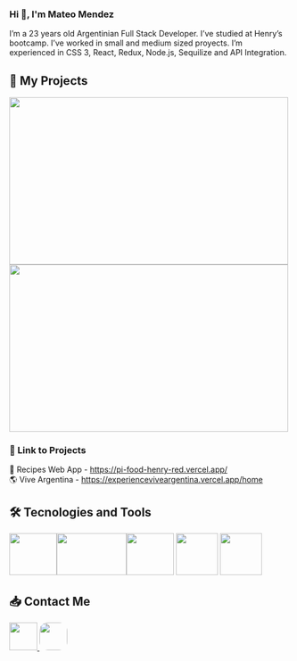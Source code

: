 ### Hi :wave:, I'm Mateo Mendez

I’m a 23 years old Argentinian Full Stack Developer. I’ve studied at Henry’s bootcamp. I’ve worked in small and medium sized proyects. I’m experienced in CSS 3, React, Redux, Node.js, Sequilize and API Integration.

## :pushpin: My Projects

<a href="https://pi-food-henry-red.vercel.app/"> <img src="https://user-images.githubusercontent.com/33359910/193286056-083a410d-4398-4b62-a4f4-88ce5b2c0700.png" width="500" height ="300"></a> <a href="https://experienceviveargentina.vercel.app/"><img src="https://user-images.githubusercontent.com/33359910/193288402-0a1497e7-f1ca-4f00-a07b-f76e0de968e4.png" width="500" height ="300"></a>
### :link: Link to Projects
:green_salad: Recipes Web App - https://pi-food-henry-red.vercel.app/
</br>
:earth_americas: Vive Argentina - https://experienceviveargentina.vercel.app/home

## :hammer_and_wrench: Tecnologies and Tools
<img src="https://upload.wikimedia.org/wikipedia/commons/thumb/4/47/React.svg/800px-React.svg.png" width="85" height="75"><img src="https://ayudawp.com/wp-content/uploads/2017/01/javascript-logo-escudo.png" width="125" height="75"><img src="https://midu.dev/images/tags/node.png" width="85" height="75"> <img src="https://seeklogo.com/images/S/sequelize-logo-9A5075DB9F-seeklogo.com.png" width="75" height="75"> <img src="https://assets.website-files.com/61ca3f775a79ec5f87fcf937/6202fcdee5ee8636a145a41b_1234.png" width="75" height="75">

## :inbox_tray: Contact Me

<a href="https://www.linkedin.com/in/mateo-mendez-139753168"> <img src="https://user-images.githubusercontent.com/33359910/193294545-da3b1007-c845-4f1c-b4c6-dff7ba16c4e9.png" width="50" heigth="50"> </a>
<a href="https://www.linkedin.com/in/mateo-mendez-139753168"> <img src="https://user-images.githubusercontent.com/33359910/193295270-283aee7a-50f0-4dc8-96d7-2a572774073a.png" width="50" heigth="50" style="border-radius: 15px"> </a>



